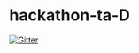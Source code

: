 # hackathon-ta-D

[![Gitter](https://badges.gitter.im/hackathon-ta-D/Lobby.svg)](https://gitter.im/hackathon-ta-D/Lobby?utm_source=badge&utm_medium=badge&utm_campaign=pr-badge&utm_content=badge)
